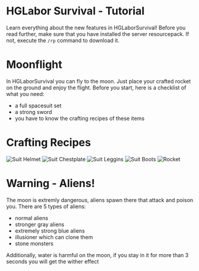 # HGLabor Survival - Tutorial
Learn everything about the new features in HGLaborSurvival!
Before you read further, make sure that you have installed the server resourcepack.
If not, execute the `/rp` command to download it.

# Moonflight
In HGLaborSurvival you can fly to the moon. 
Just place your crafted rocket on the ground and enjoy the flight. Before you start, here is a checklist of what you need:

- a full spacesuit set
- a strong sword
- you have to know the crafting recipes of these items

# Crafting Recipes

![Suit Helmet](https://cdn.discordapp.com/attachments/798574269801037864/798653897475489843/unknown.png)
![Suit Chestplate](https://cdn.discordapp.com/attachments/798574269801037864/798654304017055774/unknown.png)
![Suit Leggins](https://cdn.discordapp.com/attachments/798574269801037864/798654290658459658/unknown.png)
![Suit Boots](https://cdn.discordapp.com/attachments/798574269801037864/798654370216280124/unknown.png)
![Rocket](https://cdn.discordapp.com/attachments/626768815476310017/799246865488150568/unknown.png)

# Warning - Aliens!

The moon is extremly dangerous, aliens spawn there that attack and poison you. There are 5 types of aliens:
- normal aliens
- stronger gray aliens
- extremely strong blue aliens
- illusioner which can clone them
- stone monsters

Additionally, water is harmful on the moon, if you stay in it for more than 3 seconds you will get the wither effect
